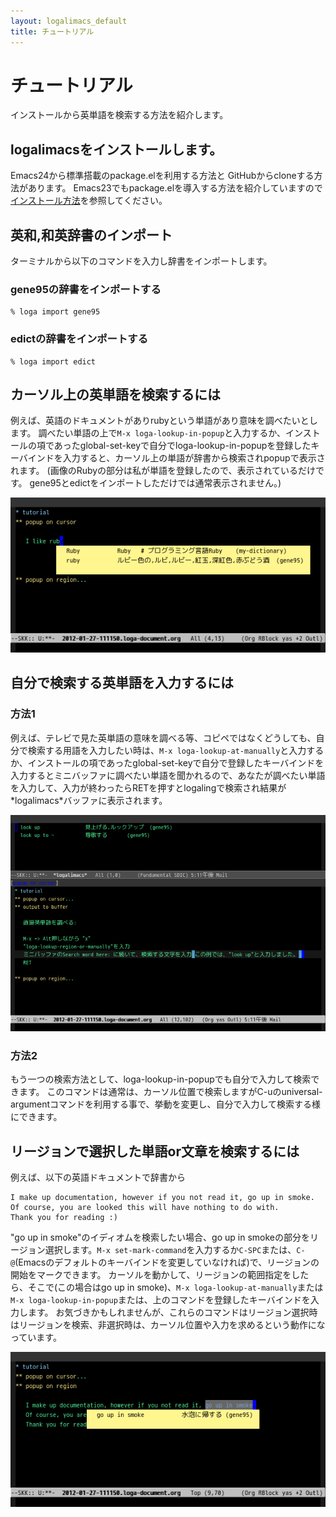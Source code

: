 ```yaml
---
layout: logalimacs_default
title: チュートリアル
---
```


# チュートリアル


インストールから英単語を検索する方法を紹介します。

## logalimacsをインストールします。

Emacs24から標準搭載のpackage.elを利用する方法と
GitHubからcloneする方法があります。
Emacs23でもpackage.elを導入する方法を紹介していますので
[インストール方法](/logalimacs/install.html)を参照してください。

## 英和,和英辞書のインポート

ターミナルから以下のコマンドを入力し辞書をインポートします。

### gene95の辞書をインポートする


    % loga import gene95

### edictの辞書をインポートする


    % loga import edict


## カーソル上の英単語を検索するには

例えば、英語のドキュメントがありrubyという単語があり意味を調べたいとします。
調べたい単語の上で`M-x loga-lookup-in-popup`と入力するか、インストールの項であったglobal-set-keyで自分でloga-lookup-in-popupを登録したキーバインドを入力すると、カーソル上の単語が辞書から検索されpopupで表示されます。
(画像のRubyの部分は私が単語を登録したので、表示されているだけです。
gene95とedictをインポートしただけでは通常表示されません。)


![カーソルでpopup](/logalimacs/images/popupCursor.png)


## 自分で検索する英単語を入力するには

### 方法1

例えば、テレビで見た英単語の意味を調べる等、コピペではなくどうしても、自分で検索する用語を入力したい時は、`M-x loga-lookup-at-manually`と入力するか、インストールの項であったglobal-set-keyで自分で登録したキーバインドを入力するとミニバッファに調べたい単語を聞かれるので、あなたが調べたい単語を入力して、入力が終わったらRETを押すとlogalingで検索され結果が\*logalimacs\*バッファに表示されます。  


![自分で入力して検索](/logalimacs/images/outputBuffer.png)

### 方法2

もう一つの検索方法として、loga-lookup-in-popupでも自分で入力して検索できます。
このコマンドは通常は、カーソル位置で検索しますがC-uのuniversal-argumentコマンドを利用する事で、挙動を変更し、自分で入力して検索する様にできます。

## リージョンで選択した単語or文章を検索するには

例えば、以下の英語ドキュメントで辞書から


    I make up documentation, however if you not read it, go up in smoke.
    Of course, you are looked this will have nothing to do with.
    Thank you for reading :)


"go up in smoke"のイディオムを検索したい場合、go up in smokeの部分をリージョン選択します。`M-x set-mark-command`を入力するか`C-SPC`または、`C-@`(Emacsのデフォルトのキーバインドを変更していなければ)で、リージョンの開始をマークできます。
カーソルを動かして、リージョンの範囲指定をしたら、そこで(この場合はgo up in smoke)、`M-x loga-lookup-at-manually`または`M-x loga-lookup-in-popup`または、上のコマンドを登録したキーバインドを入力します。
お気づきかもしれませんが、これらのコマンドはリージョン選択時はリージョンを検索、非選択時は、カーソル位置や入力を求めるという動作になっています。


![リージョンでpopup](/logalimacs/images/popupRegion.png)
